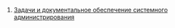 1. [Задачи и документальное обеспечение системного администрирования](topics/Tasks_and_documentation_of_system_administration.md)
